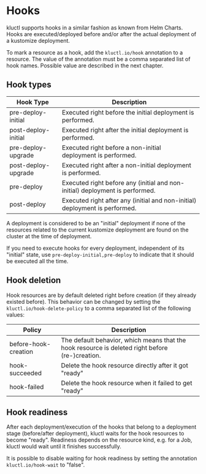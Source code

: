 # Hooks

kluctl supports hooks in a similar fashion as known from Helm Charts. Hooks are executed/deployed before and/or after the
actual deployment of a kustomize deployment.

To mark a resource as a hook, add the `kluctl.io/hook` annotation to a resource. The value of the annotation must be
a comma separated list of hook names. Possible value are described in the next chapter.

## Hook types

| Hook Type | Description |
|---|---|
| pre-deploy-initial | Executed right before the initial deployment is performed. |
| post-deploy-initial | Executed right after the initial deployment is performed. |
| pre-deploy-upgrade | Executed right before a non-initial deployment is performed. |
| post-deploy-upgrade | Executed right after a non-initial deployment is performed. |
| pre-deploy | Executed right before any (initial and non-initial) deployment is performed.|
| post-deploy | Executed right after any (initial and non-initial) deployment is performed. |

A deployment is considered to be an "initial" deployment if none of the resources related to the current kustomize
deployment are found on the cluster at the time of deployment.

If you need to execute hooks for every deployment, independent of its "initial" state, use
`pre-deploy-initial,pre-deploy` to indicate that it should be executed all the time.

## Hook deletion

Hook resources are by default deleted right before creation (if they already existed before). This behavior can be
changed by setting the `kluctl.io/hook-delete-policy` to a comma separated list of the following values:

| Policy | Description |
|---|---|
| before-hook-creation | The default behavior, which means that the hook resource is deleted right before (re-)creation. |
| hook-succeeded | Delete the hook resource directly after it got "ready" |
| hook-failed | Delete the hook resource when it failed to get "ready" |

## Hook readiness

After each deployment/execution of the hooks that belong to a deployment stage (before/after deployment), kluctl
waits for the hook resources to become "ready". Readiness depends on the resource kind, e.g. for a Job, kluctl would
wait until it finishes successfully.

It is possible to disable waiting for hook readiness by setting the annotation `kluctl.io/hook-wait` to "false".
